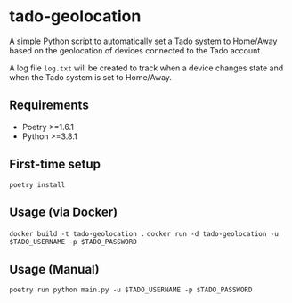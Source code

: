 # tado-geolocation

A simple Python script to automatically set a Tado system to Home/Away based on the geolocation of devices connected to the Tado account.

A log file `log.txt` will be created to track when a device changes state and when the Tado system is set to Home/Away.

## Requirements
- Poetry >=1.6.1
- Python >=3.8.1

## First-time setup
`poetry install`

## Usage (via Docker)
`docker build -t tado-geolocation .`
`docker run -d tado-geolocation -u $TADO_USERNAME -p $TADO_PASSWORD`

## Usage (Manual)
`poetry run python main.py -u $TADO_USERNAME -p $TADO_PASSWORD`
